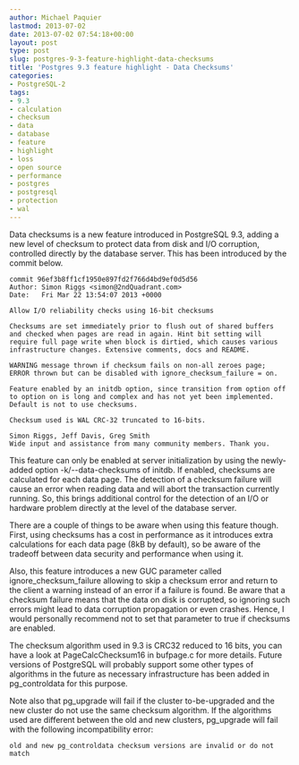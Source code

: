 ```yaml
---
author: Michael Paquier
lastmod: 2013-07-02
date: 2013-07-02 07:54:18+00:00
layout: post
type: post
slug: postgres-9-3-feature-highlight-data-checksums
title: 'Postgres 9.3 feature highlight - Data Checksums'
categories:
- PostgreSQL-2
tags:
- 9.3
- calculation
- checksum
- data
- database
- feature
- highlight
- loss
- open source
- performance
- postgres
- postgresql
- protection
- wal
---
```


Data checksums is a new feature introduced in PostgreSQL 9.3, adding a new level of checksum to protect data from disk and I/O corruption, controlled directly by the database server. This has been introduced by the commit below.

    commit 96ef3b8ff1cf1950e897fd2f766d4bd9ef0d5d56
    Author: Simon Riggs <simon@2ndQuadrant.com>
    Date:   Fri Mar 22 13:54:07 2013 +0000
    
    Allow I/O reliability checks using 16-bit checksums
    
    Checksums are set immediately prior to flush out of shared buffers
    and checked when pages are read in again. Hint bit setting will
    require full page write when block is dirtied, which causes various
    infrastructure changes. Extensive comments, docs and README.
    
    WARNING message thrown if checksum fails on non-all zeroes page;
    ERROR thrown but can be disabled with ignore_checksum_failure = on.
    
    Feature enabled by an initdb option, since transition from option off
    to option on is long and complex and has not yet been implemented.
    Default is not to use checksums.
    
    Checksum used is WAL CRC-32 truncated to 16-bits.
    
    Simon Riggs, Jeff Davis, Greg Smith
    Wide input and assistance from many community members. Thank you.

This feature can only be enabled at server initialization by using the newly-added option -k/--data-checksums of initdb. If enabled, checksums are calculated for each data page. The detection of a checksum failure will cause an error when reading data and will abort the transaction currently running. So, this brings additional control for the detection of an I/O or hardware problem directly at the level of the database server.

There are a couple of things to be aware when using this feature though. First, using checksums has a cost in performance as it introduces extra calculations for each data page (8kB by default), so be aware of the tradeoff between data security and performance when using it.

Also, this feature introduces a new GUC parameter called ignore\_checksum\_failure allowing to skip a checksum error and return to the client a warning instead of an error if a failure is found. Be aware that a checksum failure means that the data on disk is corrupted, so ignoring such errors might lead to data corruption propagation or even crashes. Hence, I would personally recommend not to set that parameter to true if checksums are enabled.

The checksum algorithm used in 9.3 is CRC32 reduced to 16 bits, you can have a look at PageCalcChecksum16 in bufpage.c for more details. Future versions of PostgreSQL will probably support some other types of algorithms in the future as necessary infrastructure has been added in pg\_controldata for this purpose.

Note also that pg\_upgrade will fail if the cluster to-be-upgraded and the new cluster do not use the same checksum algorithm. If the algorithms used are different between the old and new clusters, pg\_upgrade will fail with the following incompatibility error:

    old and new pg_controldata checksum versions are invalid or do not match
